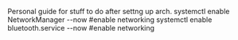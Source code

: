 Personal guide for stuff to do after settng up arch.
systemctl enable NetworkManager --now #enable networking
systemctl enable bluetooth.service --now #enable networking

